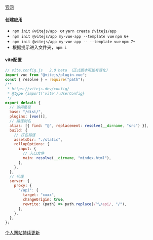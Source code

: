 [官网](https://vitejs.dev/)

#### 创建应用

- `npm init @vitejs/app `   or   `yarn create @vitejs/app`
- `npm init @vitejs/app my-vue-app --template vue`   `npm 6+`
- `npm init @vitejs/app my-vue-app -- --template vue`  `npm 7+`
- 根据提示进入文件夹，`npm i`

#### vite配置

```js
// vite.config.js   2.0 beta （正式版本可能有变化）
import vue from "@vitejs/plugin-vue";
const { resolve } = require("path");
/**
 * https://vitejs.dev/config/
 * @type {import('vite').UserConfig}
 */
export default {
  // 访问路径
  base: "/dist/",
  plugins: [vue()],
  // 路径别名
  alias: [{ find: "@", replacement: resolve(__dirname, "src") }],
  build: {
    // 打包路径
    assetsDir: "./static",
    rollupOptions: {
      input: {
        // 入口文件
        main: resolve(__dirname, "mindex.html"),
      },
    },
  },
  // 代理
  server: {
    proxy: {
      "/api": {
        target: "xxxx",
        changeOrigin: true,
        rewrite: (path) => path.replace(/^\/api/, "/"),
      },
    },
  },
};

```

[个人网站持续更新](http://remons.gitee.io/)